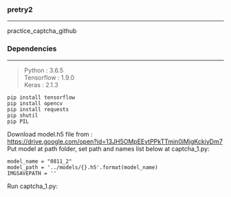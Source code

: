### pretry2
-------------
practice_captcha_github


### Dependencies
-------------
>Python : 3.6.5<br> 
>Tensorflow : 1.9.0<br> 
>Keras : 2.1.3<br> 

    pip install tensorflow
    pip install opencv
    pip install requests
    pip shutil
    pip PIL


Download model.h5 file from : <br> 
https://drive.google.com/open?id=13JH5OMpEEvtPPkTTmin0iMjgKckiyDm7<br> 
Put model at path folder, set path and names list below at captcha_1.py:<br> 

    model_name = "0811_2"
    model_path = '../models/{}.h5'.format(model_name)
    IMGSAVEPATH = ''
    

Run captcha_1.py:<br> 
